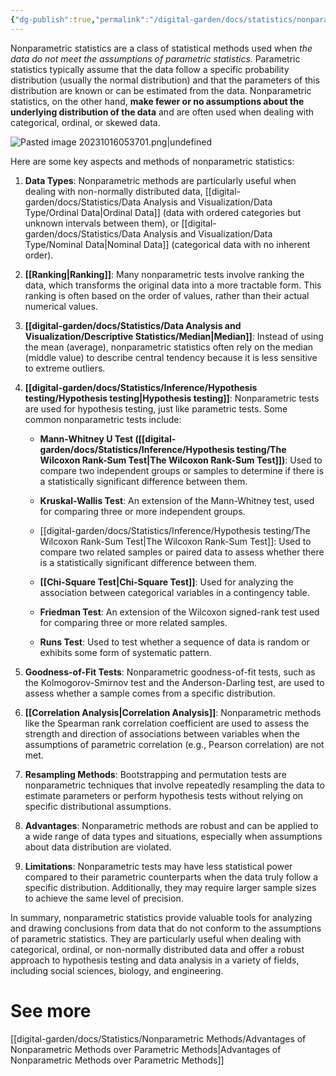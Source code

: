 ```yaml
---
{"dg-publish":true,"permalink":"/digital-garden/docs/statistics/nonparametric-methods/nonparametric-methods/"}
---
```


Nonparametric statistics are a class of statistical methods used when _the data do not meet the assumptions of parametric statistics_. Parametric statistics typically assume that the data follow a specific probability distribution (usually the normal distribution) and that the parameters of this distribution are known or can be estimated from the data. Nonparametric statistics, on the other hand, **make fewer or no assumptions about the underlying distribution of the data** and are often used when dealing with categorical, ordinal, or skewed data.

![Pasted image 20231016053701.png|undefined](/img/user/Bins/att/Pasted%20image%2020231016053701.png)

Here are some key aspects and methods of nonparametric statistics:

1. **Data Types**: Nonparametric methods are particularly useful when dealing with non-normally distributed data, [[digital-garden/docs/Statistics/Data Analysis and Visualization/Data Type/Ordinal Data\|Ordinal Data]] (data with ordered categories but unknown intervals between them), or [[digital-garden/docs/Statistics/Data Analysis and Visualization/Data Type/Nominal Data\|Nominal Data]] (categorical data with no inherent order). 

2. **[[Ranking\|Ranking]]**: Many nonparametric tests involve ranking the data, which transforms the original data into a more tractable form. This ranking is often based on the order of values, rather than their actual numerical values.

3. **[[digital-garden/docs/Statistics/Data Analysis and Visualization/Descriptive Statistics/Median\|Median]]**: Instead of using the mean (average), nonparametric statistics often rely on the median (middle value) to describe central tendency because it is less sensitive to extreme outliers.

4. **[[digital-garden/docs/Statistics/Inference/Hypothesis testing/Hypothesis testing\|Hypothesis testing]]**: Nonparametric tests are used for hypothesis testing, just like parametric tests. Some common nonparametric tests include:

   - **Mann-Whitney U Test ([[digital-garden/docs/Statistics/Inference/Hypothesis testing/The Wilcoxon Rank-Sum Test\|The Wilcoxon Rank-Sum Test]])**: Used to compare two independent groups or samples to determine if there is a statistically significant difference between them.
   
   - **Kruskal-Wallis Test**: An extension of the Mann-Whitney test, used for comparing three or more independent groups.

   - [[digital-garden/docs/Statistics/Inference/Hypothesis testing/The Wilcoxon Rank-Sum Test\|The Wilcoxon Rank-Sum Test]]: Used to compare two related samples or paired data to assess whether there is a statistically significant difference between them.

   - **[[Chi-Square Test\|Chi-Square Test]]**: Used for analyzing the association between categorical variables in a contingency table.

   - **Friedman Test**: An extension of the Wilcoxon signed-rank test used for comparing three or more related samples.

   - **Runs Test**: Used to test whether a sequence of data is random or exhibits some form of systematic pattern.

5. **Goodness-of-Fit Tests**: Nonparametric goodness-of-fit tests, such as the Kolmogorov-Smirnov test and the Anderson-Darling test, are used to assess whether a sample comes from a specific distribution.

6. **[[Correlation Analysis\|Correlation Analysis]]**: Nonparametric methods like the Spearman rank correlation coefficient are used to assess the strength and direction of associations between variables when the assumptions of parametric correlation (e.g., Pearson correlation) are not met.

7. **Resampling Methods**: Bootstrapping and permutation tests are nonparametric techniques that involve repeatedly resampling the data to estimate parameters or perform hypothesis tests without relying on specific distributional assumptions.

8. **Advantages**: Nonparametric methods are robust and can be applied to a wide range of data types and situations, especially when assumptions about data distribution are violated.

9. **Limitations**: Nonparametric tests may have less statistical power compared to their parametric counterparts when the data truly follow a specific distribution. Additionally, they may require larger sample sizes to achieve the same level of precision.

In summary, nonparametric statistics provide valuable tools for analyzing and drawing conclusions from data that do not conform to the assumptions of parametric statistics. They are particularly useful when dealing with categorical, ordinal, or non-normally distributed data and offer a robust approach to hypothesis testing and data analysis in a variety of fields, including social sciences, biology, and engineering.

# See more
[[digital-garden/docs/Statistics/Nonparametric Methods/Advantages of Nonparametric Methods over Parametric Methods\|Advantages of Nonparametric Methods over Parametric Methods]]